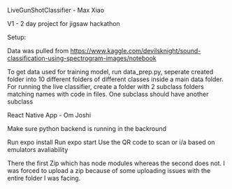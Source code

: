 LiveGunShotClassifier - Max Xiao

V1 - 2 day project for jigsaw hackathon




Setup:


Data was pulled from https://www.kaggle.com/devilsknight/sound-classification-using-spectrogram-images/notebook

To get data used for training model, run data_prep.py, seperate created folder into 10 different folders of different classes inside a main data folder.
For running the live classifier, create a folder with 2 subclass folders matching names with code in files. One subclass should have another subclass


React Native App - Om Joshi

Make sure python backend is running in the backround

Run expo install
Run expo start
Use the QR code to scan or i/a based on emulators avaliability

There the first Zip which has node modules whereas the second does not. I was forced to upload a zip because of some uploading issues with the entire folder I was facing.

